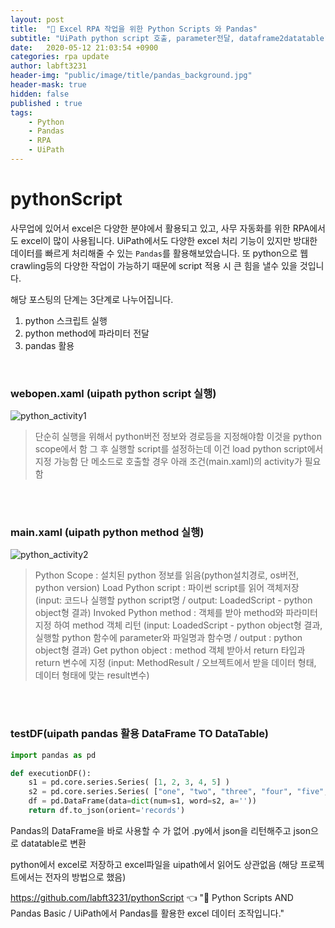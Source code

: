 ```yaml
---
layout: post
title:  "🐍 Excel RPA 작업을 위한 Python Scripts 와 Pandas"
subtitle: "UiPath python script 호출, parameter전달, dataframe2datatable" 
date:   2020-05-12 21:03:54 +0900
categories: rpa update
author: labft3231
header-img: "public/image/title/pandas_background.jpg"
header-mask: true
hidden: false
published : true
tags:
    - Python
    - Pandas
    - RPA
    - UiPath
---
```



# pythonScript

사무업에 있어서 excel은 다양한 분야에서 활용되고 있고, 사무 자동화를 위한 RPA에서도 excel이 많이 사용됩니다.
UiPath에서도 다양한 excel 처리 기능이 있지만 방대한 데이터를 빠르게 처리해줄 수 있는 `Pandas`를 활용해보았습니다. 
또 python으로 웹 crawling등의 다양한 작업이 가능하기 때문에 script 적용 시 큰 힘을 낼수 있을 것입니다.

해당 포스팅의 단계는 3단계로 나누어집니다.
1. python 스크립트 실행
2. python method에 파라미터 전달
3. pandas 활용

<br>

### webopen.xaml (uipath python script 실행)

![python_activity1](https://github.com/labft3231/labft3231.github.io/blob/master/public/posts/pandas0.JPG?raw=true)



> 단순히 실행을 위해서 python버전 정보와 경로등을 지정해야함 이것을 python scope에서 함
> 그 후 실행할 script를 설정하는데 이건 load python script에서 지정 가능함
> 단 메소드로 호출할 경우 아래 조건(main.xaml)의 activity가 필요함

<br>
<br>

### main.xaml (uipath python method 실행)


![python_activity2](https://github.com/labft3231/labft3231.github.io/blob/master/public/posts/pandas1.JPG?raw=true)


> Python Scope : 설치된 python 정보를 읽음(python설치경로, os버전, python version)
> Load Python script : 파이썬 script를 읽어 객체저장 (input: 코드나 실행할 python script명 / output: LoadedScript - python object형 결과)
> Invoked Python method : 객체를 받아 method와 파라미터 지정 하여 method 객체 리턴 (input: LoadedScript - python object형 결과, 실행할 python 함수에 parameter와 파일명과 함수명 / output : python object형 결과)
> Get python object : method 객체 받아서 return 타입과 return 변수에 지정 (input: MethodResult / 오브젝트에서 받을 데이터 형태, 데이터 형태에 맞는 result변수)


<br>
<br>

### testDF(uipath pandas 활용 DataFrame TO DataTable)

```python
import pandas as pd

def executionDF():
    s1 = pd.core.series.Series( [1, 2, 3, 4, 5] )
    s2 = pd.core.series.Series( ["one", "two", "three", "four", "five", "six", "seven"])
    df = pd.DataFrame(data=dict(num=s1, word=s2, a=''))
    return df.to_json(orient='records')

```


Pandas의 DataFrame을 바로 사용할 수 가 없어 .py에서 json을 리턴해주고 json으로 datatable로 변환

python에서 excel로 저장하고 excel파일을 uipath에서 읽어도 상관없음
(해당 프로젝트에서는 전자의 방법으로 했음)


<https://github.com/labft3231/pythonScript> 👈 "🐍 Python Scripts AND Pandas Basic / UiPath에서 Pandas를 활용한 excel 데이터 조작입니다."